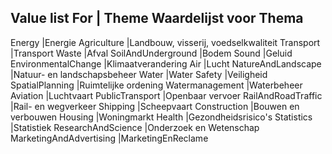 Value list For          | Theme Waardelijst voor Thema
--------------------------------------------------------

Energy	                |Energie
Agriculture	            |Landbouw, visserij, voedselkwaliteit
Transport	              |Transport
Waste	                  |Afval
SoilAndUnderground      |Bodem
Sound	                  |Geluid
EnvironmentalChange	    |Klimaatverandering
Air	                    |Lucht
NatureAndLandscape	    |Natuur- en landschapsbeheer
Water	                  |Water
Safety	                |Veiligheid
SpatialPlanning	        |Ruimtelijke ordening
Watermanagement	        |Waterbeheer
Aviation	              |Luchtvaart
PublicTransport	        |Openbaar vervoer
RailAndRoadTraffic	    |Rail- en wegverkeer
Shipping	              |Scheepvaart
Construction	          |Bouwen en verbouwen
Housing	                |Woningmarkt
Health	                |Gezondheidsrisico's
Statistics	            |Statistiek
ResearchAndScience	    |Onderzoek en Wetenschap
MarketingAndAdvertising	|MarketingEnReclame
